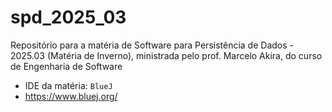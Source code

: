 # spd_2025_03
Repositório para a matéria de Software para Persistência de Dados - 2025.03 (Matéria de Inverno), ministrada pelo prof. Marcelo Akira, do curso de Engenharia de Software

* IDE da matéria: ```BlueJ```
* https://www.bluej.org/
